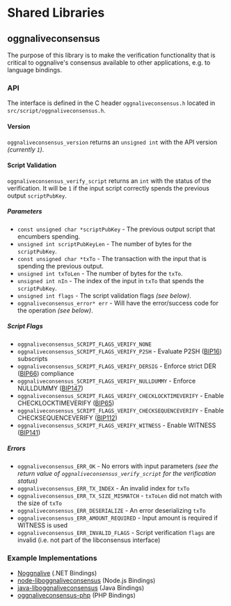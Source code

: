 Shared Libraries
================

## oggnaliveconsensus

The purpose of this library is to make the verification functionality that is critical to oggnalive's consensus available to other applications, e.g. to language bindings.

### API

The interface is defined in the C header `oggnaliveconsensus.h` located in `src/script/oggnaliveconsensus.h`.

#### Version

`oggnaliveconsensus_version` returns an `unsigned int` with the API version *(currently `1`)*.

#### Script Validation

`oggnaliveconsensus_verify_script` returns an `int` with the status of the verification. It will be `1` if the input script correctly spends the previous output `scriptPubKey`.

##### Parameters
- `const unsigned char *scriptPubKey` - The previous output script that encumbers spending.
- `unsigned int scriptPubKeyLen` - The number of bytes for the `scriptPubKey`.
- `const unsigned char *txTo` - The transaction with the input that is spending the previous output.
- `unsigned int txToLen` - The number of bytes for the `txTo`.
- `unsigned int nIn` - The index of the input in `txTo` that spends the `scriptPubKey`.
- `unsigned int flags` - The script validation flags *(see below)*.
- `oggnaliveconsensus_error* err` - Will have the error/success code for the operation *(see below)*.

##### Script Flags
- `oggnaliveconsensus_SCRIPT_FLAGS_VERIFY_NONE`
- `oggnaliveconsensus_SCRIPT_FLAGS_VERIFY_P2SH` - Evaluate P2SH ([BIP16](https://github.com/oggnalive/bips/blob/master/bip-0016.mediawiki)) subscripts
- `oggnaliveconsensus_SCRIPT_FLAGS_VERIFY_DERSIG` - Enforce strict DER ([BIP66](https://github.com/oggnalive/bips/blob/master/bip-0066.mediawiki)) compliance
- `oggnaliveconsensus_SCRIPT_FLAGS_VERIFY_NULLDUMMY` - Enforce NULLDUMMY ([BIP147](https://github.com/oggnalive/bips/blob/master/bip-0147.mediawiki))
- `oggnaliveconsensus_SCRIPT_FLAGS_VERIFY_CHECKLOCKTIMEVERIFY` - Enable CHECKLOCKTIMEVERIFY ([BIP65](https://github.com/oggnalive/bips/blob/master/bip-0065.mediawiki))
- `oggnaliveconsensus_SCRIPT_FLAGS_VERIFY_CHECKSEQUENCEVERIFY` - Enable CHECKSEQUENCEVERIFY ([BIP112](https://github.com/oggnalive/bips/blob/master/bip-0112.mediawiki))
- `oggnaliveconsensus_SCRIPT_FLAGS_VERIFY_WITNESS` - Enable WITNESS ([BIP141](https://github.com/oggnalive/bips/blob/master/bip-0141.mediawiki))

##### Errors
- `oggnaliveconsensus_ERR_OK` - No errors with input parameters *(see the return value of `oggnaliveconsensus_verify_script` for the verification status)*
- `oggnaliveconsensus_ERR_TX_INDEX` - An invalid index for `txTo`
- `oggnaliveconsensus_ERR_TX_SIZE_MISMATCH` - `txToLen` did not match with the size of `txTo`
- `oggnaliveconsensus_ERR_DESERIALIZE` - An error deserializing `txTo`
- `oggnaliveconsensus_ERR_AMOUNT_REQUIRED` - Input amount is required if WITNESS is used
- `oggnaliveconsensus_ERR_INVALID_FLAGS` - Script verification `flags` are invalid (i.e. not part of the libconsensus interface)

### Example Implementations
- [Noggnalive](https://github.com/MetacoSA/Noggnalive/blob/5e1055cd7c4186dee4227c344af8892aea54faec/Noggnalive/Script.cs#L979-#L1031) (.NET Bindings)
- [node-liboggnaliveconsensus](https://github.com/bitpay/node-liboggnaliveconsensus) (Node.js Bindings)
- [java-liboggnaliveconsensus](https://github.com/dexX7/java-liboggnaliveconsensus) (Java Bindings)
- [oggnaliveconsensus-php](https://github.com/Bit-Wasp/oggnaliveconsensus-php) (PHP Bindings)
